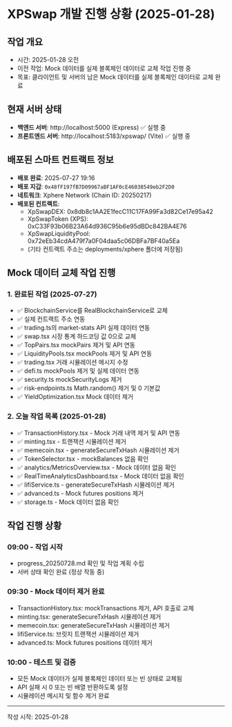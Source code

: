 # XPSwap 개발 진행 상황 (2025-01-28)

## 작업 개요
- 시간: 2025-01-28 오전
- 이전 작업: Mock 데이터를 실제 블록체인 데이터로 교체 작업 진행 중
- 목표: 클라이언트 및 서버의 남은 Mock 데이터를 실제 블록체인 데이터로 교체 완료

## 현재 서버 상태
- **백엔드 서버**: http://localhost:5000 (Express) ✅ 실행 중
- **프론트엔드 서버**: http://localhost:5183/xpswap/ (Vite) ✅ 실행 중

## 배포된 스마트 컨트랙트 정보
- **배포 완료**: 2025-07-27 19:16
- **배포 지갑**: `0x48fF197fB7D09967aBF1AF0cE46038549eb2F2D0`
- **네트워크**: Xphere Network (Chain ID: 20250217)
- **배포된 컨트랙트**:
  - XpSwapDEX: 0x8db8c1AA2E1fecC11C17FA99Fa3d82Ce17e95a42
  - XpSwapToken (XPS): 0xC33F93b06B23A64d936C95b6e95dBDc842BA4E76
  - XpSwapLiquidityPool: 0x72eEb34cdA479f7a0F04daa5c06DBFa7BF40a5Ea
  - (기타 컨트랙트 주소는 deployments/xphere 폴더에 저장됨)

## Mock 데이터 교체 작업 진행

### 1. 완료된 작업 (2025-07-27)
- ✅ BlockchainService를 RealBlockchainService로 교체
- ✅ 실제 컨트랙트 주소 연동
- ✅ trading.ts의 market-stats API 실제 데이터 연동
- ✅ swap.tsx 시장 통계 하드코딩 값 0으로 교체
- ✅ TopPairs.tsx mockPairs 제거 및 API 연동
- ✅ LiquidityPools.tsx mockPools 제거 및 API 연동
- ✅ trading.tsx 거래 시뮬레이션 메시지 수정
- ✅ defi.ts mockPools 제거 및 실제 데이터 연동
- ✅ security.ts mockSecurityLogs 제거
- ✅ risk-endpoints.ts Math.random() 제거 및 0 기본값
- ✅ YieldOptimization.tsx Mock 데이터 제거

### 2. 오늘 작업 목록 (2025-01-28)
- ✅ TransactionHistory.tsx - Mock 거래 내역 제거 및 API 연동
- ✅ minting.tsx - 트랜잭션 시뮬레이션 제거 
- ✅ memecoin.tsx - generateSecureTxHash 시뮬레이션 제거
- ✅ TokenSelector.tsx - mockBalances 없음 확인
- ✅ analytics/MetricsOverview.tsx - Mock 데이터 없음 확인
- ✅ RealTimeAnalyticsDashboard.tsx - Mock 데이터 없음 확인
- ✅ lifiService.ts - generateSecureTxHash 시뮬레이션 제거
- ✅ advanced.ts - Mock futures positions 제거
- ✅ storage.ts - Mock 데이터 없음 확인

## 작업 진행 상황

### 09:00 - 작업 시작
- progress_20250728.md 확인 및 작업 계획 수립
- 서버 상태 확인 완료 (정상 작동 중)

### 09:30 - Mock 데이터 제거 완료
- TransactionHistory.tsx: mockTransactions 제거, API 호출로 교체
- minting.tsx: generateSecureTxHash 시뮬레이션 제거
- memecoin.tsx: generateSecureTxHash 시뮬레이션 제거  
- lifiService.ts: 브릿지 트랜잭션 시뮬레이션 제거
- advanced.ts: Mock futures positions 데이터 제거

### 10:00 - 테스트 및 검증
- 모든 Mock 데이터가 실제 블록체인 데이터 또는 빈 상태로 교체됨
- API 실패 시 0 또는 빈 배열 반환하도록 설정
- 시뮬레이션 메시지 및 함수 제거 완료

---
작성 시작: 2025-01-28